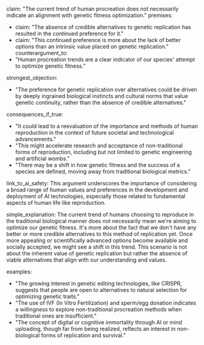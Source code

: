 claim: "The current trend of human procreation does not necessarily indicate an alignment with genetic fitness optimization."
premises:
  - claim: "The absence of credible alternatives to genetic replication has resulted in the continued preference for it."
  - claim: "This continued preference is more about the lack of better options than an intrinsic value placed on genetic replication."
counterargument_to:
  - "Human procreation trends are a clear indicator of our species' attempt to optimize genetic fitness."

strongest_objection:
  - "The preference for genetic replication over alternatives could be driven by deeply ingrained biological instincts and cultural norms that value genetic continuity, rather than the absence of credible alternatives."

consequences_if_true:
  - "It could lead to a reevaluation of the importance and methods of human reproduction in the context of future societal and technological advancements."
  - "This might accelerate research and acceptance of non-traditional forms of reproduction, including but not limited to genetic engineering and artificial wombs."
  - "There may be a shift in how genetic fitness and the success of a species are defined, moving away from traditional biological metrics."

link_to_ai_safety: This argument underscores the importance of considering a broad range of human values and preferences in the development and deployment of AI technologies, especially those related to fundamental aspects of human life like reproduction.

simple_explanation: The current trend of humans choosing to reproduce in the traditional biological manner does not necessarily mean we're aiming to optimize our genetic fitness. It's more about the fact that we don't have any better or more credible alternatives to this method of replication yet. Once more appealing or scientifically advanced options become available and socially accepted, we might see a shift in this trend. This scenario is not about the inherent value of genetic replication but rather the absence of viable alternatives that align with our understanding and values.

examples:
  - "The growing interest in genetic editing technologies, like CRISPR, suggests that people are open to alternatives to natural selection for optimizing genetic traits."
  - "The use of IVF (In Vitro Fertilization) and sperm/egg donation indicates a willingness to explore non-traditional procreation methods when traditional ones are insufficient."
  - "The concept of digital or cognitive immortality through AI or mind uploading, though far from being realized, reflects an interest in non-biological forms of replication and survival."